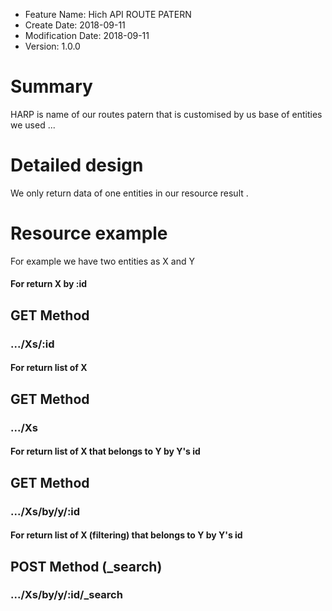 - Feature Name: Hich API ROUTE PATERN
- Create Date: 2018-09-11
- Modification Date: 2018-09-11
- Version: 1.0.0

# Summary
HARP is name of our routes patern that is customised by us base of entities we used ... 

# Detailed design
We only return data of one entities in our resource result .

# Resource example
For example we have two entities as X and Y

#### For return X by :id
## GET Method
### .../Xs/:id

#### For return list of X
## GET Method
### .../Xs

#### For return list of X that belongs to Y by Y's id
## GET Method
### .../Xs/by/y/:id

#### For return list of X (filtering) that belongs to Y by Y's id
## POST Method (_search)
### .../Xs/by/y/:id/_search

